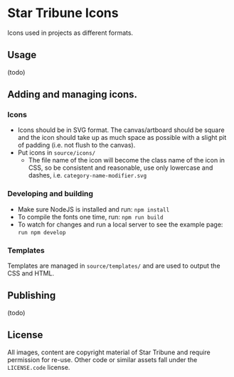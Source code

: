 # Star Tribune Icons

Icons used in projects as different formats.

## Usage

(todo)

## Adding and managing icons.

### Icons

* Icons should be in SVG format. The canvas/artboard should be square and the icon should take up as much space as possible with a slight pit of padding (i.e. not flush to the canvas).
* Put icons in `source/icons/`
  * The file name of the icon will become the class name of the icon in CSS, so be consistent and reasonable, use only lowercase and dashes, i.e. `category-name-modifier.svg`

### Developing and building

* Make sure NodeJS is installed and run: `npm install`
* To compile the fonts one time, run: `npm run build`
* To watch for changes and run a local server to see the example page: `run npm develop`

### Templates

Templates are managed in `source/templates/` and are used to output the CSS and HTML.

## Publishing

(todo)

## License

All images, content are copyright material of Star Tribune and require permission for re-use. Other code or similar assets fall under the `LICENSE.code` license.
